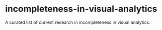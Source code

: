 # incompleteness-in-visual-analytics
A curated list of current research in incompleteness in visual analytics.
